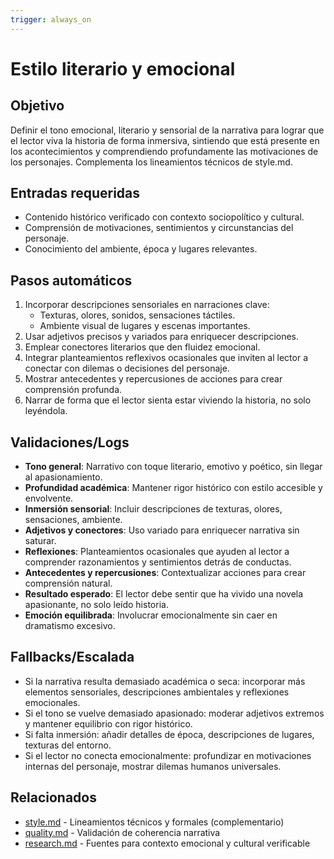 ```yaml
---
trigger: always_on
---
```


# Estilo literario y emocional

## Objetivo
Definir el tono emocional, literario y sensorial de la narrativa para lograr que el lector viva la historia de forma inmersiva, sintiendo que está presente en los acontecimientos y comprendiendo profundamente las motivaciones de los personajes. Complementa los lineamientos técnicos de style.md.

## Entradas requeridas
- Contenido histórico verificado con contexto sociopolítico y cultural.
- Comprensión de motivaciones, sentimientos y circunstancias del personaje.
- Conocimiento del ambiente, época y lugares relevantes.

## Pasos automáticos
1. Incorporar descripciones sensoriales en narraciones clave:
   - Texturas, olores, sonidos, sensaciones táctiles.
   - Ambiente visual de lugares y escenas importantes.
2. Usar adjetivos precisos y variados para enriquecer descripciones.
3. Emplear conectores literarios que den fluidez emocional.
4. Integrar planteamientos reflexivos ocasionales que inviten al lector a conectar con dilemas o decisiones del personaje.
5. Mostrar antecedentes y repercusiones de acciones para crear comprensión profunda.
6. Narrar de forma que el lector sienta estar viviendo la historia, no solo leyéndola.

## Validaciones/Logs
- **Tono general**: Narrativo con toque literario, emotivo y poético, sin llegar al apasionamiento.
- **Profundidad académica**: Mantener rigor histórico con estilo accesible y envolvente.
- **Inmersión sensorial**: Incluir descripciones de texturas, olores, sensaciones, ambiente.
- **Adjetivos y conectores**: Uso variado para enriquecer narrativa sin saturar.
- **Reflexiones**: Planteamientos ocasionales que ayuden al lector a comprender razonamientos y sentimientos detrás de conductas.
- **Antecedentes y repercusiones**: Contextualizar acciones para crear comprensión natural.
- **Resultado esperado**: El lector debe sentir que ha vivido una novela apasionante, no solo leído historia.
- **Emoción equilibrada**: Involucrar emocionalmente sin caer en dramatismo excesivo.

## Fallbacks/Escalada
- Si la narrativa resulta demasiado académica o seca: incorporar más elementos sensoriales, descripciones ambientales y reflexiones emocionales.
- Si el tono se vuelve demasiado apasionado: moderar adjetivos extremos y mantener equilibrio con rigor histórico.
- Si falta inmersión: añadir detalles de época, descripciones de lugares, texturas del entorno.
- Si el lector no conecta emocionalmente: profundizar en motivaciones internas del personaje, mostrar dilemas humanos universales.

## Relacionados
- [style.md](style.md) - Lineamientos técnicos y formales (complementario)
- [quality.md](quality.md) - Validación de coherencia narrativa
- [research.md](research.md) - Fuentes para contexto emocional y cultural verificable